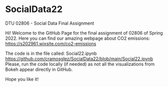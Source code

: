 # SocialData22
DTU 02806 - Social Data Final Assignment

Hi!
Welcome to the GitHub Page for the final assignment of 02806 of Spring 2022.
Here you can find our amazing webpage about CO2 emissions: https://s202961.wixsite.com/co2-emissions

The code is in the file called: Social22.ipynb https://github.com/cramosglez/SocialData22/blob/main/Social22.ipynb
Please, run the code locally (if needed) as not all the visualizations from Bokeh appear directly in GitHub.



Hope you like it!
